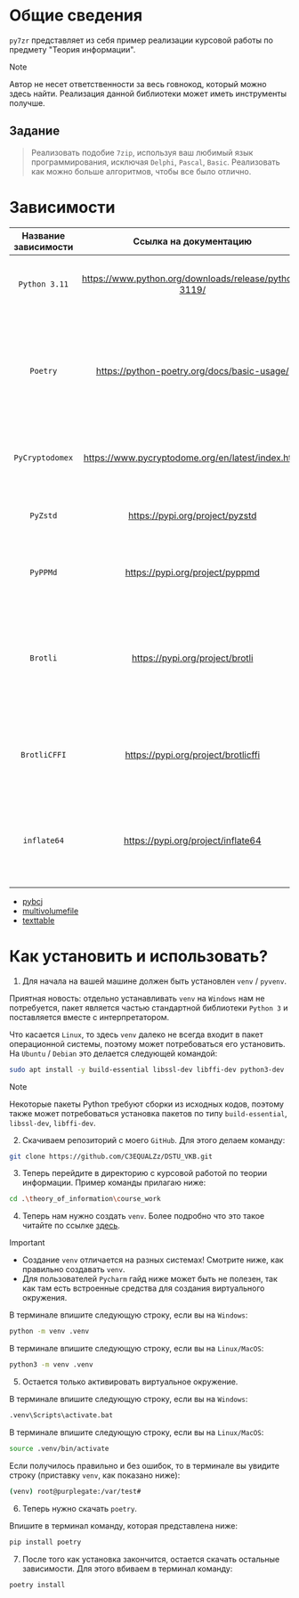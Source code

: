 # Общие сведения

`py7zr` представляет из себя пример реализации курсовой работы по предмету "Теория информации".

> [!NOTE]
> Автор не несет ответственности за весь говнокод, который можно здесь найти. 
> Реализация данной библиотеки может иметь инструменты получше. 

## Задание

> Реализовать подобие `7zip`, используя ваш любимый язык программирования, исключая `Delphi`,
> `Pascal`, `Basic`. Реализовать как можно больше алгоритмов, чтобы все было отлично. 

# Зависимости

| Название зависимости |                Ссылка на документацию                 | Назначение                                                                                                    |
|:--------------------:|:-----------------------------------------------------:|:--------------------------------------------------------------------------------------------------------------|
|    `Python 3.11`     | https://www.python.org/downloads/release/python-3119/ | Язык, на котором была реализована курсовая работа                                                             |
|       `Poetry`       |      https://python-poetry.org/docs/basic-usage/      | Удобный пакетный менеджер, который сам управляет версиями зависимостей, позволяет много чего настраивать      |
|   `PyCryptodomex`    |   https://www.pycryptodome.org/en/latest/index.html   | Данный модель поддерживает шифрование с помощью `AES`                                                         |
|       `PyZstd`       |            https://pypi.org/project/pyzstd            | Нужен для сжатия с помощью алгоритма `ZStandart`                                                              |
|       `PyPPMd`       |            https://pypi.org/project/pyppmd            | Нужен для сжатия с помощью алгоритма `PyPPMd`                                                                 |
|       `Brotli`       |            https://pypi.org/project/brotli            | Нужен для сжатия с помощью алгоритма `Brotli` - комбинация `LZ77` и `Huffman` (работает идеально с `CPython`) |
|     `BrotliCFFI`     |          https://pypi.org/project/brotlicffi          | То же самое, что и прошлое, но тут более хорошо работает с `PyPy`                                             |
|     `inflate64`      |          https://pypi.org/project/inflate64           | Здесь используется алгоритм `Deflate`, который является комбинацией `LZ77` + `Huffman`                        | 


- [pybcj](https://pypi.org/project/pybcj)
- [multivolumefile](https://pypi.org/project/pybcj)
- [texttable](https://pypi.org/project/texttable)

# Как установить и использовать? 

1. Для начала на вашей машине должен быть установлен `venv` / `pyvenv`. 

Приятная новость: отдельно устанавливать `venv` на `Windows` нам не потребуется, пакет является частью стандартной 
библиотеки `Python 3` и поставляется вместе с интерпретатором. 

Что касается `Linux`, то здесь `venv` далеко не всегда входит в пакет операционной системы, поэтому может потребоваться
его установить. На `Ubuntu` / `Debian` это делается следующей командой:

```bash
sudo apt install -y build-essential libssl-dev libffi-dev python3-dev
```

> [!NOTE]
> Некоторые пакеты Python требуют сборки из исходных кодов, поэтому также может потребоваться установка пакетов
> по типу `build-essential`, `libssl-dev`, `libffi-dev`.

2. Скачиваем репозиторий с моего `GitHub`. Для этого делаем команду: 

```bash
git clone https://github.com/C3EQUALZz/DSTU_VKB.git
```

3. Теперь перейдите в директорию с курсовой работой по теории информации. Пример команды прилагаю ниже: 

```bash
cd .\theory_of_information\course_work
```

4. Теперь нам нужно создать `venv`. Более подробно что это такое читайте по ссылке [здесь](https://docs.python.org/3/library/venv.html).

> [!IMPORTANT]
> - Создание `venv` отличается на разных системах! 
> Смотрите ниже, как правильно создавать `venv`. 
> - Для пользователей `Pycharm` гайд ниже может быть не полезен, так как там есть встроенные средства для создания виртуального окружения. 


В терминале впишите следующую строку, если вы на `Windows`: 

```bash
python -m venv .venv
```

В терминале впишите следующую строку, если вы на `Linux/MacOS`:

```bash
python3 -m venv .venv
```

5. Остается только активировать виртуальное окружение. 

В терминале впишите следующую строку, если вы на `Windows`:

```bash
.venv\Scripts\activate.bat
```

В терминале впишите следующую строку, если вы на `Linux/MacOS`:

```bash
source .venv/bin/activate
```

Если получилось правильно и без ошибок, то в терминале вы увидите строку (приставку `venv`, как показано ниже): 

```bash
(venv) root@purplegate:/var/test#
```

6. Теперь нужно скачать `poetry`.

Впишите в терминал команду, которая представлена ниже: 

```bash
pip install poetry
```

7. После того как установка закончится, остается скачать остальные зависимости. Для этого вбиваем в терминал команду: 

```bash
poetry install
```

